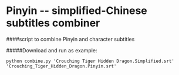 Pinyin -- simplified-Chinese subtitles combiner
===============================================

####script to combine Pinyin and character subtitles

#####Download and run as example:

`python combine.py 'Crouching Tiger Hidden Dragon.Simplified.srt' 'Crouching_Tiger_Hidden_Dragon.Pinyin.srt'`